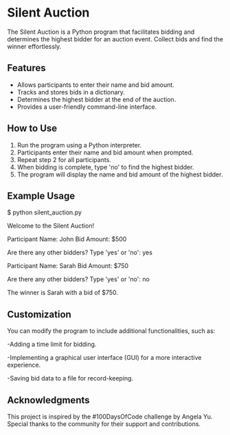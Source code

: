 # Silent Auction

The Silent Auction is a Python program that facilitates bidding and determines the highest bidder for an auction event. Collect bids and find the winner effortlessly.

## Features

- Allows participants to enter their name and bid amount.
- Tracks and stores bids in a dictionary.
- Determines the highest bidder at the end of the auction.
- Provides a user-friendly command-line interface.

## How to Use

1. Run the program using a Python interpreter.
2. Participants enter their name and bid amount when prompted.
3. Repeat step 2 for all participants.
4. When bidding is complete, type 'no' to find the highest bidder.
5. The program will display the name and bid amount of the highest bidder.

## Example Usage

$ python silent_auction.py

Welcome to the Silent Auction!

Participant Name: John
Bid Amount: $500

Are there any other bidders? Type 'yes' or 'no': yes

Participant Name: Sarah
Bid Amount: $750

Are there any other bidders? Type 'yes' or 'no': no

The winner is Sarah with a bid of $750.

## Customization
You can modify the program to include additional functionalities, such as:

-Adding a time limit for bidding.

-Implementing a graphical user interface (GUI) for a more interactive experience.

-Saving bid data to a file for record-keeping.

## Acknowledgments
This project is inspired by the #100DaysOfCode challenge by Angela Yu. Special thanks to the community for their support and contributions.
